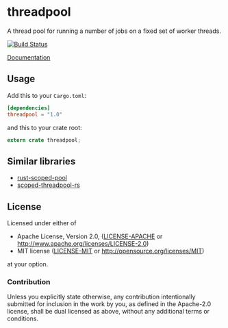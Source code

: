 threadpool
==========

A thread pool for running a number of jobs on a fixed set of worker threads.

[![Build Status](https://travis-ci.org/frewsxcv/rust-threadpool.svg?branch=master)](https://travis-ci.org/frewsxcv/rust-threadpool)

[Documentation](https://frewsxcv.github.io/rust-threadpool/threadpool/index.html)

## Usage

Add this to your `Cargo.toml`:

```toml
[dependencies]
threadpool = "1.0"
```

and this to your crate root:

```rust
extern crate threadpool;
```

## Similar libraries

* [rust-scoped-pool](http://github.com/reem/rust-scoped-pool)
* [scoped-threadpool-rs](https://github.com/Kimundi/scoped-threadpool-rs)

## License

Licensed under either of

 * Apache License, Version 2.0, ([LICENSE-APACHE](LICENSE-APACHE) or http://www.apache.org/licenses/LICENSE-2.0)
 * MIT license ([LICENSE-MIT](LICENSE-MIT) or http://opensource.org/licenses/MIT)

at your option.

### Contribution

Unless you explicitly state otherwise, any contribution intentionally
submitted for inclusion in the work by you, as defined in the Apache-2.0
license, shall be dual licensed as above, without any additional terms or
conditions.
